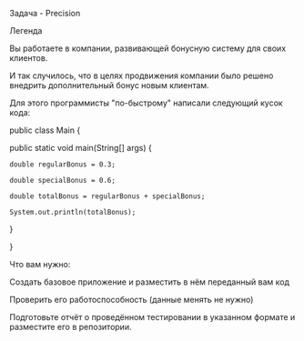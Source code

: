 Задача - Precision

Легенда

Вы работаете в компании, развивающей бонусную систему для своих клиентов.

И так случилось, что в целях продвижения компании было решено внедрить дополнительный бонус новым клиентам.

Для этого программисты "по-быстрому" написали следующий кусок кода:

public class Main {
  
  public static void main(String[] args) {
    
    double regularBonus = 0.3;
    
    double specialBonus = 0.6;
    
    double totalBonus = regularBonus + specialBonus;
    
    System.out.println(totalBonus);
  
  }

}

Что вам нужно:

Создать базовое приложение и разместить в нём переданный вам код

Проверить его работоспособность (данные менять не нужно)

Подготовьте отчёт о проведённом тестировании в указанном формате и разместите его в репозитории.
